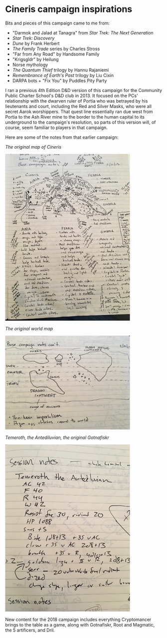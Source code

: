 # Cineris campaign inspirations


Bits and pieces of this campaign came to me from:

- "Darmok and Jalad at Tanagra" from *Star Trek: The Next Generation*
- *Star Trek: Discovery*
- *Dune* by Frank Herbert
- *The Family Trade* series by Charles Stross
- "Far from Any Road" by Handsome Family
- "Krigsgldr" by Heilung
- Norse mythology
- *The Quantum Thief* trilogy by Hannu Rajaniemi
- *Remembrance of Earth's Past* trilogy by Liu Cixin
- DARPA bots + "Fix You" by Puddles Pity Party

I ran a previous 4th Edition D&D version of this campaign for the Community Public Charter School's D&D club in 2013. It focused on the PCs' relationship with the dwarven ruler of Portia who was betrayed by his lieutenants and court, including the Red and Silver Masks, who were all secret Aarok worshippers. That quest line essentially ran due west from Portia to the Ash River mine to the border to the human capital to its underground to the campaign's resolution, so parts of this version will, of course, seem familiar to players in that campaign.

Here are some of the notes from that earlier campaign:

*The original map of Cineris*

<img src="images/ur-cineris.JPG" width="400px" alt="Ur-Cineris">

*The original world map*

<img src="images/ur-world.JPG" width="400px" alt="Ur-world">

*Temeroth, the Antediluvian, the original Gotnafiskr*

<img src="images/ur-gotnafiskr.JPG" width="400px" alt="Ur-Gotnafiskr">

New content for the 2018 campaign includes everything Cryptomancer brings to the table as a game, along with Gotnafiskr, Root and Magmatic, the 5 artificers, and Dril.
